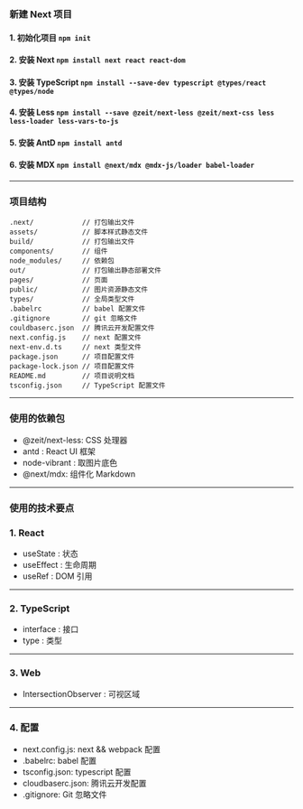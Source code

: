 ### 新建 Next 项目
#### 1. 初始化项目 `npm init`
#### 2. 安装 Next `npm install next react react-dom`
#### 3. 安装 TypeScript `npm install --save-dev typescript @types/react @types/node`
#### 4. 安装 Less `npm install --save @zeit/next-less @zeit/next-css less less-loader less-vars-to-js`
#### 5. 安装 AntD `npm install antd`
#### 6. 安装 MDX `npm install @next/mdx @mdx-js/loader babel-loader`

---

### 项目结构
```shell
.next/            // 打包输出文件
assets/           // 脚本样式静态文件
build/            // 打包输出文件
components/       // 组件
node_modules/     // 依赖包
out/              // 打包输出静态部署文件
pages/            // 页面
public/           // 图片资源静态文件
types/            // 全局类型文件
.babelrc          // babel 配置文件
.gitignore        // git 忽略文件
couldbaserc.json  // 腾讯云开发配置文件
next.config.js    // next 配置文件
next-env.d.ts     // next 类型文件
package.json      // 项目配置文件
package-lock.json // 项目配置文件
README.md         // 项目说明文档
tsconfig.json     // TypeScript 配置文件
```

---

### 使用的依赖包
- @zeit/next-less: CSS 处理器
- antd : React UI 框架
- node-vibrant : 取图片底色
- @next/mdx: 组件化 Markdown

---

### 使用的技术要点
### 1. React
- useState : 状态
- useEffect : 生命周期
- useRef : DOM 引用

---

### 2. TypeScript
- interface : 接口
- type : 类型

---

### 3. Web
- IntersectionObserver : 可视区域

---

### 4. 配置
- next.config.js: next && webpack 配置
- .babelrc: babel 配置
- tsconfig.json: typescript 配置
- cloudbaserc.json: 腾讯云开发配置
- .gitignore: Git 忽略文件
